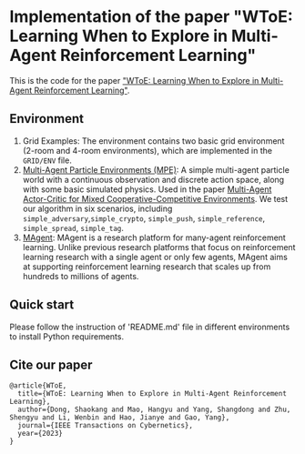 # Implementation of the paper "WToE: Learning When to Explore in Multi-Agent Reinforcement Learning"

This is the code for the paper ["WToE: Learning When to Explore in Multi-Agent Reinforcement Learning"](https://ieeexplore.ieee.org/abstract/document/10324374/).

## Environment
1. Grid Examples: The environment contains two basic grid environment (2-room and 4-room environments), which are implemented in the `GRID/ENV` file.
2. [Multi-Agent Particle Environments (MPE)](https://github.com/openai/multiagent-particle-envs): A simple multi-agent particle world with a continuous observation and discrete action space, along with some basic simulated physics. Used in the paper [Multi-Agent Actor-Critic for Mixed Cooperative-Competitive Environments](https://arxiv.org/pdf/1706.02275.pdf). We test our algorithm in six scenarios, including `simple_adversary`,`simple_crypto`, `simple_push`, `simple_reference`, `simple_spread`, `simple_tag`.
3. [MAgent](https://github.com/geek-ai/MAgent): MAgent is a research platform for many-agent reinforcement learning. Unlike previous research platforms that focus on reinforcement learning research with a single agent or only few agents, MAgent aims at supporting reinforcement learning research that scales up from hundreds to millions of agents.

## Quick start
Please follow the instruction of 'README.md' file in different environments to install Python requirements.

## Cite our paper
```
@article{WToE,
  title={WToE: Learning When to Explore in Multi-Agent Reinforcement Learning},
  author={Dong, Shaokang and Mao, Hangyu and Yang, Shangdong and Zhu, Shengyu and Li, Wenbin and Hao, Jianye and Gao, Yang},
  journal={IEEE Transactions on Cybernetics},
  year={2023}
}
```
